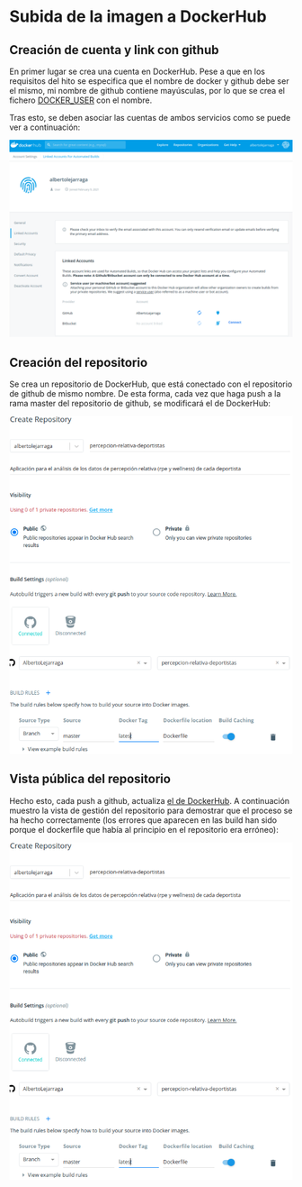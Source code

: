 # Subida de la imagen a DockerHub

## Creación de cuenta y link con github
En primer lugar se crea una cuenta en DockerHub. Pese a que en los requisitos del hito se especifica que el nombre de docker y github debe ser el mismo, mi nombre de github contiene mayúsculas, por lo que se crea el fichero [DOCKER_USER](https://github.com/AlbertoLejarraga/percepcion-relativa-deportistas/blob/master/DOCKER_USER) con el nombre.

Tras esto, se deben asociar las cuentas de ambos servicios como se puede ver a continuación:

![cuentas-link](https://github.com/AlbertoLejarraga/percepcion-relativa-deportistas/blob/master/docs/despliegueDockerHub/img/cuentas-link.png)

## Creación del repositorio
Se crea un repositorio de DockerHub, que está conectado con el repositorio de github de mismo nombre. De esta forma, cada vez que haga push a la rama master del repositorio de github, se modificará el de DockerHub:

![repo-link](https://github.com/AlbertoLejarraga/percepcion-relativa-deportistas/blob/master/docs/despliegueDockerHub/img/repo-link.png)

## Vista pública del repositorio
Hecho esto, cada push a github, actualiza [el de DockerHub](https://hub.docker.com/r/albertolejarraga/percepcion-relativa-deportistas). A continuación muestro la vista de gestión del repositorio para demostrar que el proceso se ha hecho correctamente (los errores que aparecen en las build han sido porque el dockerfile que había al principio en el repositorio era erróneo):

![build-correcta](https://github.com/AlbertoLejarraga/percepcion-relativa-deportistas/blob/master/docs/despliegueDockerHub/img/repo-link.png)
